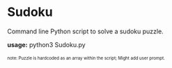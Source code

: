 # Sudoku
Command line Python script to solve a sudoku puzzle.

__usage:__ python3 Sudoku.py
<br><br>
<sub><sup>note: Puzzle is hardcoded as an array within the script; Might add user prompt.</sub></sup>
